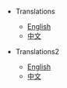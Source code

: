 - Translations
  - [English](/)
  - [中文](/zh-cn/)

- Translations2
  - [English](/)
  - [中文](/zh-cn/)
